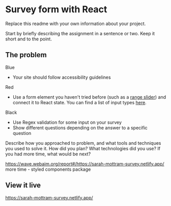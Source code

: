 # Survey form with React

Replace this readme with your own information about your project.

Start by briefly describing the assignment in a sentence or two. Keep it short and to the point.

## The problem
Blue

- Your site should follow accessibility guidelines

Red
- Use a form element you haven't tried before (such as a [range slider](https://www.w3schools.com/howto/howto_js_rangeslider.asp)) and connect it to React state. You can find a list of input types [here](https://www.w3schools.com/html/html_form_input_types.asp).


Black      
        
- Use Regex validation for some input on your survey
- Show different questions depending on the answer to a specific question

Describe how you approached to problem, and what tools and techniques you used to solve it. How did you plan? What technologies did you use? If you had more time, what would be next?

https://wave.webaim.org/report#/https://sarah-mottram-survey.netlify.app/
more time - styled components package

## View it live

https://sarah-mottram-survey.netlify.app/
